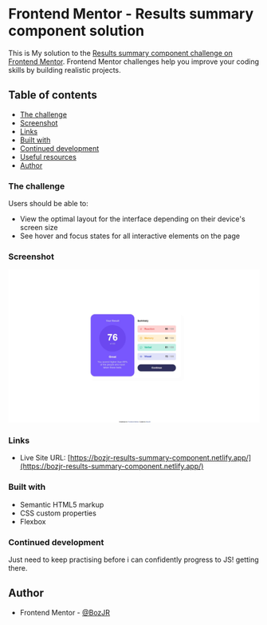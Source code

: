 # Frontend Mentor - Results summary component solution

This is My solution to the [Results summary component challenge on Frontend Mentor](https://www.frontendmentor.io/challenges/results-summary-component-CE_K6s0maV). Frontend Mentor challenges help you improve your coding skills by building realistic projects. 


## Table of contents

  - [The challenge](#the-challenge)
  - [Screenshot](#screenshot)
  - [Links](#links)
  - [Built with](#built-with)
  - [Continued development](#continued-development)
  - [Useful resources](#useful-resources)
  - [Author](#author)


### The challenge

Users should be able to:

- View the optimal layout for the interface depending on their device's screen size
- See hover and focus states for all interactive elements on the page


### Screenshot

![](./completion%20pic/results-summary-component-screenshot.jpeg)


### Links

- Live Site URL: [https://bozjr-results-summary-component.netlify.app/](https://bozjr-results-summary-component.netlify.app/)


### Built with

- Semantic HTML5 markup
- CSS custom properties
- Flexbox


### Continued development

Just need to keep practising before i can confidently progress to JS! getting there. 


## Author

- Frontend Mentor - [@BozJR](https://www.frontendmentor.io/profile/BozJR)

